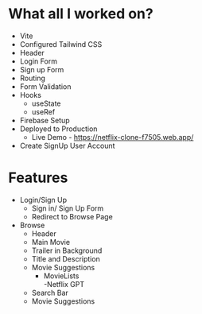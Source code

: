 # What all I worked on?
- Vite
- Configured Tailwind CSS
- Header
- Login Form
- Sign up Form
- Routing
- Form Validation
- Hooks
    - useState
    - useRef
- Firebase Setup
- Deployed to Production 
    - Live Demo - https://netflix-clone-f7505.web.app/ 
- Create SignUp User Account

# Features

- Login/Sign Up
    - Sign in/ Sign Up Form
    - Redirect to Browse Page
- Browse
    - Header
    - Main Movie
    - Trailer in Background
    - Title and Description
    - Movie Suggestions
        - MovieLists  
-Netflix GPT
    - Search Bar
    - Movie Suggestions